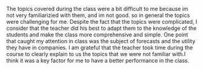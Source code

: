 The topics covered during the class were a bit difficult to me because im not very familiarizied with them, and im not good. so in general the topics were challenging for me. Despite the fact that the topics were complicated, I consider that the teacher did his best to adapt them to the knowledge of the students and make the class more comprehensive and simple. One point that caught my attention in class was the subject of forecasts and the utility they have in companies. I am grateful that the teacher took time during the course to clearly explain to us the topics that we were not familiar with.I think it was a key factor for me to have a better performance in the class.
